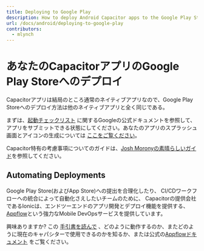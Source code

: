 ```yaml
---
title: Deploying to Google Play
description: How to deploy Android Capacitor apps to the Google Play Store
url: /docs/android/deploying-to-google-play
contributors:
  - mlynch
---
```


# あなたのCapacitorアプリのGoogle Play Storeへのデプロイ

Capacitorアプリは結局のところ通常のネイティブアプリなので、Google Play Storeへのデプロイ方法は他のネイティブアプリと全く同じである。

まずは、[起動チェックリスト](https://developer.android.com/distribute/best-practices/launch/launch-checklist) に関するGoogleの公式ドキュメントを参照して、アプリをサブミットできる状態にしてください。あなたのアプリのスプラッシュ画面とアイコンの生成については [ここをご覧ください](/docs/guides/splash-screens-and-icons)。

Capacitor特有の考慮事項についてのガイドは、[Josh Moronyの素晴らしいガイド](https://www.joshmorony.com/deploying-capacitor-applications-to-android-development-distribution/)を参照してください。

## Automating Deployments

Google Play Store(およびApp Store)への提出を合理化したり、 CI/CDワークフローへの統合によって自動化さえしたいチームのために、 Capacitorの提供会社であるIonicは、エンドツーエンドのアプリ開発とデプロイ機能を提供する、 [Appflow](https://useappflow.com/)という強力なMobile DevOpsサービスを提供しています。

興味ありますか? この [手引書を読んで](/docs/guides/deploying-updates) 、どのように動作するのか、またどのように現在のキャパシターで使用できるのかを知るか、または公式の[Appflowドキュメント](https://ionicframework.com/docs/appflow/) をご覧ください。
